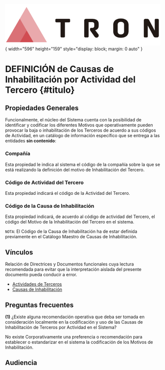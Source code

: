 ![Imagen LOGO](./00-Imagen/logo-TRON.png){ width="596" height="159" style="display: block; margin: 0 auto" }

# DEFINICIÓN de Causas de Inhabilitación por Actividad del Tercero {#titulo}

## Propiedades Generales

Funcionalmente, el núcleo del Sistema cuenta con la posibilidad de identificar y codificar los diferentes Motivos que operativamente pueden provocar la baja o inhabilitación de los Terceros de acuerdo a sus códigos de Actividad, en un catálogo de información específico que se entrega a las entidades **sin contenido**:

### **Compañía**

Esta propiedad le indica al sistema el código de la compañía sobre la que se está realizando la definición del motivo de Inhabilitación del Tercero.

### **Código de Actividad del Tercero**

Esta propiedad indicará el código de la Actividad del Tercero. 

### **Código de la Causa de Inhabilitación**

Esta propiedad indicará, de acuerdo al código de actividad del Tercero, el código del Motivo de la Inhabilitación del Tercero en el sistema.

`NOTA`: El Código de la Causa de Inhabilitación ha de estar definida previamente en el Catálogo Maestro de Causas de Inhabilitación.

## Vínculos

Relación de Directrices y Documentos funcionales cuya lectura recomendada para evitar que la interpretación aislada del presente documento pueda conducir a error.

- [Actividades de Terceros](./DEFINICION-de-Actividad.md#titulo)
- [Causas de Inhabilitación](./DEFINICION-de-Causa-de-Inhabilitacion.md#titulo)

## Preguntas frecuentes

**(1)** ¿Existe alguna recomendación operativa que deba ser tomada en consideración localmente en la codificación y uso de las Causas de Inhabilitación de Terceros por Actividad en el Sistema?

No existe Corporativamente una preferencia o recomendación para establecer o estandarizar en el sistema la codificación de los Motivos de Inhabilitación.

## **Audiencia**

[Tabla TRON: G1001307]:<>
